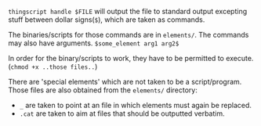 `thingscript handle $FILE` will output the file to standard output excepting stuff
between dollar signs(`$`), which are taken as commands.

The binaries/scripts for those commands are in `elements/`. The commands may also
have arguments. `$some_element arg1 arg2$`

In order for the binary/scripts to work, they have to be permitted to execute.
(`chmod +x ..those files..`)

There are 'special elements' which are not taken to be a script/program. 
Those files are also obtained from the `elements/` directory:
* `_` are taken to point at an file in which elements must again be replaced.
* `.cat` are taken to aim at files that should be outputted verbatim.
